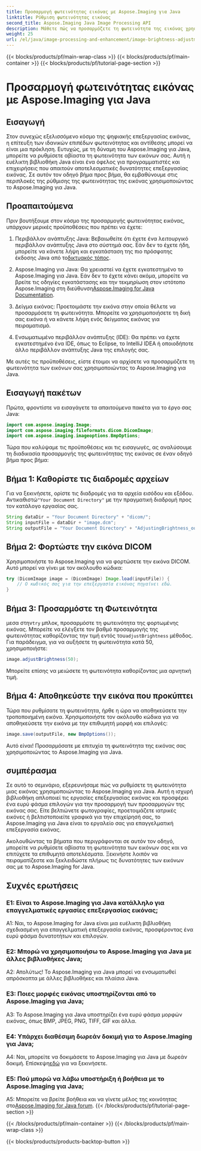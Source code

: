 ```yaml
---
title: Προσαρμογή φωτεινότητας εικόνας με Aspose.Imaging για Java
linktitle: Ρύθμιση φωτεινότητας εικόνας
second_title: Aspose.Imaging Java Image Processing API
description: Μάθετε πώς να προσαρμόζετε τη φωτεινότητα της εικόνας χρησιμοποιώντας το Aspose.Imaging για Java. Βελτιώστε τις εικόνες σας χωρίς κόπο με αυτόν τον περιεκτικό οδηγό.
weight: 25
url: /el/java/image-processing-and-enhancement/image-brightness-adjustment/
---
```


{{< blocks/products/pf/main-wrap-class >}}
{{< blocks/products/pf/main-container >}}
{{< blocks/products/pf/tutorial-page-section >}}

# Προσαρμογή φωτεινότητας εικόνας με Aspose.Imaging για Java

## Εισαγωγή

Στον συνεχώς εξελισσόμενο κόσμο της ψηφιακής επεξεργασίας εικόνας, η επίτευξη των ιδανικών επιπέδων φωτεινότητας και αντίθεσης μπορεί να είναι μια πρόκληση. Ευτυχώς, με τη δύναμη του Aspose.Imaging για Java, μπορείτε να ρυθμίσετε αβίαστα τη φωτεινότητα των εικόνων σας. Αυτή η ευέλικτη βιβλιοθήκη Java είναι ένα όφελος για προγραμματιστές και επιχειρήσεις που απαιτούν αποτελεσματικές δυνατότητες επεξεργασίας εικόνας. Σε αυτόν τον οδηγό βήμα προς βήμα, θα εμβαθύνουμε στις περιπλοκές της ρύθμισης της φωτεινότητας της εικόνας χρησιμοποιώντας το Aspose.Imaging για Java.

## Προαπαιτούμενα

Πριν βουτήξουμε στον κόσμο της προσαρμογής φωτεινότητας εικόνας, υπάρχουν μερικές προϋποθέσεις που πρέπει να έχετε:

1.  Περιβάλλον ανάπτυξης Java: Βεβαιωθείτε ότι έχετε ένα λειτουργικό περιβάλλον ανάπτυξης Java στο σύστημά σας. Εάν δεν το έχετε ήδη, μπορείτε να κάνετε λήψη και εγκατάσταση της πιο πρόσφατης έκδοσης Java από το[δικτυακός τόπος](https://www.oracle.com/java/technologies/javase-downloads).

2. Aspose.Imaging για Java: Θα χρειαστεί να έχετε εγκατεστημένο το Aspose.Imaging για Java. Εάν δεν το έχετε κάνει ακόμα, μπορείτε να βρείτε τις οδηγίες εγκατάστασης και την τεκμηρίωση στον ιστότοπο Aspose.Imaging στη διεύθυνση[Aspose.Imaging for Java Documentation](https://reference.aspose.com/imaging/java/).

3. Δείγμα εικόνας: Προετοιμάστε την εικόνα στην οποία θέλετε να προσαρμόσετε τη φωτεινότητα. Μπορείτε να χρησιμοποιήσετε τη δική σας εικόνα ή να κάνετε λήψη ενός δείγματος εικόνας για πειραματισμό.

4. Ενσωματωμένο περιβάλλον ανάπτυξης (IDE): Θα πρέπει να έχετε εγκατεστημένο ένα IDE, όπως το Eclipse, το IntelliJ IDEA ή οποιοδήποτε άλλο περιβάλλον ανάπτυξης Java της επιλογής σας.

Με αυτές τις προϋποθέσεις, είστε έτοιμοι να αρχίσετε να προσαρμόζετε τη φωτεινότητα των εικόνων σας χρησιμοποιώντας το Aspose.Imaging για Java.

## Εισαγωγή πακέτων

Πρώτα, φροντίστε να εισαγάγετε τα απαιτούμενα πακέτα για το έργο σας Java:

```java
import com.aspose.imaging.Image;
import com.aspose.imaging.fileformats.dicom.DicomImage;
import com.aspose.imaging.imageoptions.BmpOptions;
```

Τώρα που καλύψαμε τις προϋποθέσεις και τις εισαγωγές, ας αναλύσουμε τη διαδικασία προσαρμογής της φωτεινότητας της εικόνας σε έναν οδηγό βήμα προς βήμα:

## Βήμα 1: Καθορίστε τις διαδρομές αρχείων

Για να ξεκινήσετε, ορίστε τις διαδρομές για τα αρχεία εισόδου και εξόδου. Αντικαθιστώ`"Your Document Directory"` με την πραγματική διαδρομή προς τον κατάλογο εργασίας σας.

```java
String dataDir = "Your Document Directory" + "dicom/";
String inputFile = dataDir + "image.dcm";
String outputFile = "Your Document Directory" + "AdjustingBrightness_out.bmp";
```

## Βήμα 2: Φορτώστε την εικόνα DICOM

Χρησιμοποιήστε το Aspose.Imaging για να φορτώσετε την εικόνα DICOM. Αυτό μπορεί να γίνει με τον ακόλουθο κώδικα:

```java
try (DicomImage image = (DicomImage) Image.load(inputFile)) {
    // Ο κωδικός σας για την επεξεργασία εικόνας πηγαίνει εδώ.
}
```

## Βήμα 3: Προσαρμόστε τη Φωτεινότητα

 μεσα στην`try` μπλοκ, προσαρμόστε τη φωτεινότητα της φορτωμένης εικόνας. Μπορείτε να ελέγξετε τον βαθμό προσαρμογής της φωτεινότητας καθορίζοντας την τιμή εντός του`adjustBrightness` μέθοδος. Για παράδειγμα, για να αυξήσετε τη φωτεινότητα κατά 50, χρησιμοποιήστε:

```java
image.adjustBrightness(50);
```

Μπορείτε επίσης να μειώσετε τη φωτεινότητα καθορίζοντας μια αρνητική τιμή.

## Βήμα 4: Αποθηκεύστε την εικόνα που προκύπτει

Τώρα που ρυθμίσατε τη φωτεινότητα, ήρθε η ώρα να αποθηκεύσετε την τροποποιημένη εικόνα. Χρησιμοποιήστε τον ακόλουθο κώδικα για να αποθηκεύσετε την εικόνα με την επιθυμητή μορφή και επιλογές:

```java
image.save(outputFile, new BmpOptions());
```

Αυτό είναι! Προσαρμόσατε με επιτυχία τη φωτεινότητα της εικόνας σας χρησιμοποιώντας το Aspose.Imaging για Java.

## συμπέρασμα

Σε αυτό το σεμινάριο, εξερευνήσαμε πώς να ρυθμίσετε τη φωτεινότητα μιας εικόνας χρησιμοποιώντας το Aspose.Imaging για Java. Αυτή η ισχυρή βιβλιοθήκη απλοποιεί τις εργασίες επεξεργασίας εικόνας και προσφέρει ένα ευρύ φάσμα επιλογών για την προσαρμογή των προσαρμογών της εικόνας σας. Είτε βελτιώνετε φωτογραφίες, προετοιμάζετε ιατρικές εικόνες ή βελτιστοποιείτε γραφικά για την επιχείρησή σας, το Aspose.Imaging για Java είναι το εργαλείο σας για επαγγελματική επεξεργασία εικόνας.

Ακολουθώντας τα βήματα που περιγράφονται σε αυτόν τον οδηγό, μπορείτε να ρυθμίσετε αβίαστα τη φωτεινότητα των εικόνων σας και να επιτύχετε τα επιθυμητά αποτελέσματα. Ξεκινήστε λοιπόν να πειραματίζεστε και ξεκλειδώστε πλήρως τις δυνατότητες των εικόνων σας με το Aspose.Imaging for Java.

## Συχνές ερωτήσεις

### Ε1: Είναι το Aspose.Imaging για Java κατάλληλο για επαγγελματικές εργασίες επεξεργασίας εικόνας;

A1: Ναι, το Aspose.Imaging for Java είναι μια ευέλικτη βιβλιοθήκη σχεδιασμένη για επαγγελματική επεξεργασία εικόνας, προσφέροντας ένα ευρύ φάσμα δυνατοτήτων και επιλογών.

### Ε2: Μπορώ να χρησιμοποιήσω το Aspose.Imaging για Java με άλλες βιβλιοθήκες Java;

Α2: Απολύτως! Το Aspose.Imaging για Java μπορεί να ενσωματωθεί απρόσκοπτα με άλλες βιβλιοθήκες και πλαίσια Java.

### Ε3: Ποιες μορφές εικόνας υποστηρίζονται από το Aspose.Imaging για Java;

A3: Το Aspose.Imaging για Java υποστηρίζει ένα ευρύ φάσμα μορφών εικόνας, όπως BMP, JPEG, PNG, TIFF, GIF και άλλα.

### Ε4: Υπάρχει διαθέσιμη δωρεάν δοκιμή για το Aspose.Imaging για Java;

 A4: Ναι, μπορείτε να δοκιμάσετε το Aspose.Imaging για Java με δωρεάν δοκιμή. Επίσκεψη[εδώ](https://releases.aspose.com/) για να ξεκινήσετε.

### Ε5: Πού μπορώ να λάβω υποστήριξη ή βοήθεια με το Aspose.Imaging για Java;

 A5: Μπορείτε να βρείτε βοήθεια και να γίνετε μέλος της κοινότητας στο[Aspose.Imaging for Java forum](https://forum.aspose.com/).
{{< /blocks/products/pf/tutorial-page-section >}}

{{< /blocks/products/pf/main-container >}}
{{< /blocks/products/pf/main-wrap-class >}}

{{< blocks/products/products-backtop-button >}}
